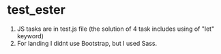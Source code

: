 # test_ester

1. JS tasks are in test.js file (the solution of 4 task includes using of "let" keyword)
2. For landing I didnt use Bootstrap, but I used Sass.
